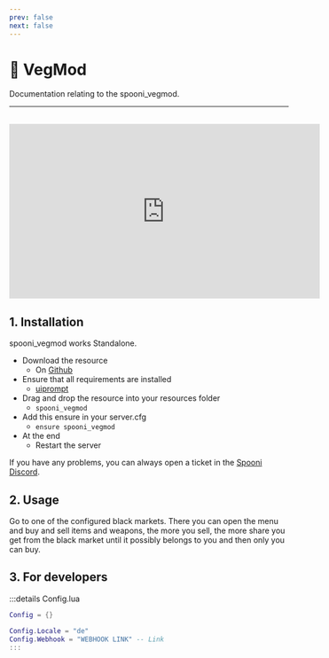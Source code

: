 ```yaml
---
prev: false
next: false
---
```


# 🌱 VegMod
Documentation relating to the spooni_vegmod.

___
<br>
<iframe width="560" height="315" src="https://www.youtube.com/embed/link" frameborder="0" allow="accelerometer; autoplay; clipboard-write; encrypted-media; gyroscope; picture-in-picture; web-share" allowfullscreen></iframe>

## 1. Installation
spooni_vegmod works Standalone. 

- Download the resource
  - On [Github](https://github.com/Emotion06/spooni_vegmod)
- Ensure that all requirements are installed
  - [uiprompt](https://github.com/kibook/redm-uiprompt)
- Drag and drop the resource into your resources folder
  - `spooni_vegmod`
- Add this ensure in your server.cfg
  - `ensure spooni_vegmod`
- At the end
  - Restart the server

If you have any problems, you can always open a ticket in the [Spooni Discord](https://discord.gg/spooni).

## 2. Usage
Go to one of the configured black markets. There you can open the menu and buy and sell items and weapons, the more you sell, the more share you get from the black market until it possibly belongs to you and then only you can buy.

## 3. For developers

:::details Config.lua
```lua
Config = {}

Config.Locale = "de"
Config.Webhook = "WEBHOOK LINK" -- Link
:::
